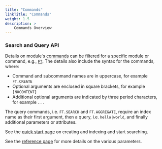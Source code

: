 ```yaml
---
title: "Commands"
linkTitle: "Commands"
weight: 1.5
description: >
    Commands Overview
---
```


### Search and Query API

Details on module's [commands](/commands/?group=search) can be filtered for a specific module or command, e.g., [`FT`](/commands/?name=ft.).
The details also include the syntax for the commands, where:

*   Command and subcommand names are in uppercase, for example `FT.CREATE`
*   Optional arguments are enclosed in square brackets, for example `[NOCONTENT]`
*   Additional optional arguments are indicated by three period characters, for example `...`

The query commands, i.e. `FT.SEARCH` and `FT.AGGREGATE`, require an index name as their first argument, then a query, i.e. `hello|world`, and finally additional parameters or attributes.

See the [quick start page](/redisearch/quick_start) on creating and indexing and start searching.

See the [reference page](/redisearch/reference) for more details on the various parameters.
